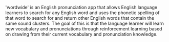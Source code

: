 'wordwide' is an English pronunciation app that allows English language learners to search for any English word and uses the phonetic spelling of that word to search for and return other English words that contain the same sound clusters. The goal of this is that the language learner will learn new vocabulary and pronunciations through reinforcement learning based on drawing from their current vocabulary and pronunciation knowledge.
